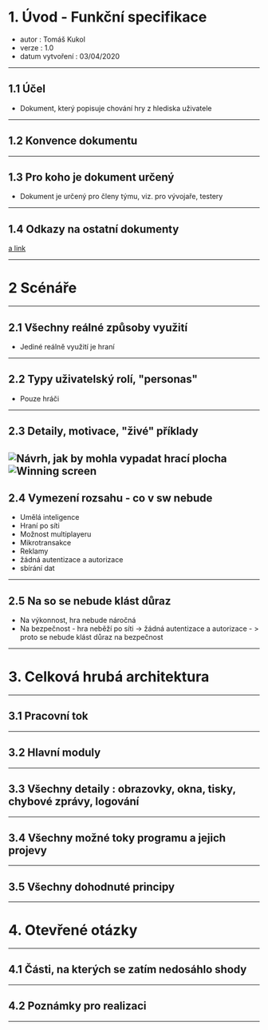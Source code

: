 # 1. Úvod - Funkční specifikace
- autor : Tomáš Kukol
- verze : 1.0
- datum vytvoření : 03/04/2020

------------------------------------------

## 1.1 Účel
- Dokument, který popisuje chování hry z hlediska uživatele

------------------------------------------

## 1.2 Konvence dokumentu


------------------------------------------

## 1.3 Pro koho je dokument určený
- Dokument je určený pro členy týmu, viz. pro vývojaře, testery

------------------------------------------

## 1.4 Odkazy na ostatní dokumenty
[a link](https://github.com/KukolTomas/Minesweeper/blob/master/README.md)

------------------------------------------

# 2 Scénáře

------------------------------------------

## 2.1 Všechny reálné způsoby využití
- Jediné reálně využití je hraní

------------------------------------------

## 2.2 Typy uživatelský rolí, "personas"
- Pouze hráči

------------------------------------------

## 2.3 Detaily, motivace, "živé" příklady
 ![Návrh, jak by mohla vypadat hrací plocha](https://github.com/KukolTomas/Minesweeper/blob/master/minesweeper%20hrac%C3%AD%20plocha.png )
 ![Winning screen](https://github.com/KukolTomas/Minesweeper/blob/master/n%C4%9Bco%20jako%20winning%20screen.png)
------------------------------------------

## 2.4 Vymezení rozsahu - co v sw nebude
- Umělá inteligence
- Hraní po síti
- Možnost multiplayeru
- Mikrotransakce
- Reklamy
- žádná autentizace a autorizace
- sbírání dat
------------------------------------------

## 2.5 Na so se nebude klást důraz
- Na výkonnost, hra nebude náročná
- Na bezpečnost - hra neběží po síti -> žádná autentizace a autorizace - > proto se nebude klást důraz na bezpečnost
------------------------------------------

# 3. Celková hrubá architektura

------------------------------------------

## 3.1 Pracovní tok


------------------------------------------

## 3.2 Hlavní moduly

------------------------------------------

## 3.3 Všechny detaily : obrazovky, okna, tisky, chybové zprávy, logování

------------------------------------------

## 3.4 Všechny možné toky programu a jejich projevy

------------------------------------------

## 3.5 Všechny dohodnuté principy

------------------------------------------

# 4. Otevřené otázky

------------------------------------------

## 4.1 Části, na kterých se zatím nedosáhlo shody 

------------------------------------------

## 4.2 Poznámky pro realizaci

------------------------------------------



